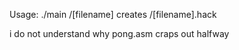 Usage: ./main /[filename]
creates /[filename].hack

i do not understand why pong.asm craps out halfway